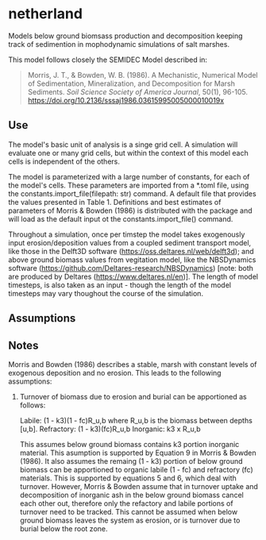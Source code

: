 # netherland
Models below ground biomsass production and decomposition keeping track of sedimention in mophodynamic simulations of salt marshes.

This model follows closely the SEMIDEC Model described in:
> Morris, J. T., & Bowden, W. B. (1986). A Mechanistic, Numerical Model of Sedimentation, Mineralization, and Decomposition for Marsh Sediments. *Soil Science Society of America Journal*, 50(1), 96-105. https://doi.org/10.2136/sssaj1986.03615995005000010019x

## Use 

The model's basic unit of analysis is a singe grid cell. A simulation will evaluate one or many grid cells, but within the context of this model each cells is independent of the others.

The model is parameterized with a large number of constants, for each of the model's cells. These parameters are imported from a *.toml file, using the constants.import_file(filepath: str) command. A default file that provides the values presented in Table 1. Definitions and best estimates of parameters of Morris & Bowden (1986) is distributed with the package and will load as the default input ot the constants.import_file() command. 

Throughout a simulation, once per timstep the model takes exogenously input erosion/deposition values from a coupled sediment transport model, like those in the Delft3D software (https://oss.deltares.nl/web/delft3d); and above ground biomass values from vegitation model, like the NBSDynamics software (https://github.com/Deltares-research/NBSDynamics) [note: both are produced by Deltares (https://www.deltares.nl/en)]. The length of model timesteps, is also taken as an input - though the length of the model timesteps may vary thoughout the course of the simulation. 


## Assumptions

## Notes
Morris and Bowden (1986) describes a stable, marsh with constant levels of exogenous deposition and no erosion. This leads to the following assumptions:
1. Turnover of biomass due to erosion and burial can be apportioned as follows:
    
    Labile: (1 - k3)(1 - fc)R_u,b where R_u,b is the biomass between depths [u,b].
    Refractory: (1 - k3)(fc)R_u,b
    Inorganic: k3 x R_u,b
    
    This assumes below ground biomass contains k3 portion inorganic material. This asumption is supported by Equation 9 in Morris & Bowden (1986). It also assumes the remaing (1 - k3) portion of below ground biomass can be apportioned to organic labile (1 - fc) and refractory (fc) materials. This is supported by equations 5 and 6, which deal with turnover. However, Morris & Bowden assume that in turnover uptake and decomposition of inorganic ash in the below ground biomass cancel each other out, therefore only the refactory and labile portions of turnover need to be tracked. This cannot be assumed when below ground biomass leaves the system as erosion, or is turnover due to burial below the root zone.
